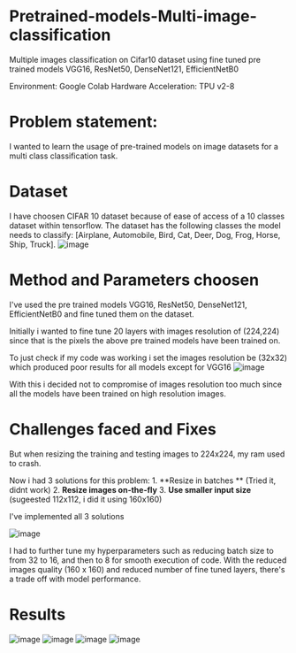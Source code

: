 # Pretrained-models-Multi-image-classification
Multiple images classification on Cifar10 dataset using fine tuned pre trained models VGG16, ResNet50, DenseNet121, EfficientNetB0

Environment: Google Colab
Hardware Acceleration: TPU v2-8

# Problem statement:
  I wanted to learn the usage of pre-trained models on image datasets for a multi class classification task. 

# Dataset 
  I have choosen CIFAR 10 dataset because of ease of access of a 10 classes dataset within tensorflow.
  The dataset has the following classes the model needs to classify:
    [Airplane, Automobile, Bird, Cat, Deer, Dog, Frog, Horse, Ship, Truck].
    ![image](https://github.com/user-attachments/assets/6c821c45-243b-4abd-b4a8-94356a4fcb8f)

    
# Method and Parameters choosen
  I've used the pre trained models VGG16, ResNet50, DenseNet121, EfficientNetB0 and fine tuned them on the dataset.

  Initially i wanted to fine tune 20 layers with images resolution of (224,224) since that is the pixels the above pre trained models have been trained on.

  To just check if my code was working i set the images resolution be (32x32) which produced poor results for all models except for VGG16
  ![image](https://github.com/user-attachments/assets/51d424c3-4cd8-432f-b820-266cbe3c9724)

  With this i decided not to compromise of images resolution too much since all the models have been trained on high resolution images.

    
# Challenges faced and Fixes

  But when resizing the training and testing images to 224x224, my ram used to crash.

  Now i had 3 solutions for this problem:
    1. **Resize in batches **
        (Tried it, didnt work)
    2. **Resize images on-the-fly**
    3. **Use smaller input size**
      (sugeested 112x112, i did it using 160x160)

  I've implemented all 3 solutions

  ![image](https://github.com/user-attachments/assets/f36e429a-9103-4677-8963-f84d0aca03bf)

  I had to further tune my hyperparameters such as reducing batch size to from 32 to 16, and then to 8 for smooth execution of code.
  With the reduced images quality (160 x 160) and reduced number of fine tuned layers, there's a trade off with model performance.

# Results
![image](https://github.com/user-attachments/assets/54ac5b6c-d839-4a57-98a2-bea0645519c7)
![image](https://github.com/user-attachments/assets/121369d2-00e7-48bf-bdb5-f78f5ba71d04)
![image](https://github.com/user-attachments/assets/79029181-e165-464c-870b-9a586cfd72be)
![image](https://github.com/user-attachments/assets/ff086664-11a5-46fd-9468-8c057596e932)
